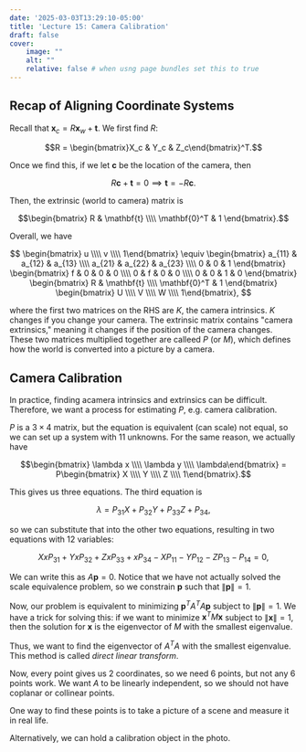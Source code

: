 ```yaml
---
date: '2025-03-03T13:29:10-05:00'
title: 'Lecture 15: Camera Calibration'
draft: false
cover:
    image: ""
    alt: ""
    relative: false # when usng page bundles set this to true
---
```


## Recap of Aligning Coordinate Systems

Recall that $\mathbf{x}_c = R\mathbf{x}_w + \mathbf{t}$. We first find $R$:

$$R = \begin{bmatrix}X_c & Y_c & Z_c\end{bmatrix}^T.$$

Once we find this, if we let $\mathbf{c}$ be the location of the camera, then

$$R\mathbf{c} + \mathbf{t} = 0 \implies \mathbf{t} = -R\mathbf{c}.$$

Then, the extrinsic (world to camera) matrix is

$$\begin{bmatrix}
R & \mathbf{t} \\\\
\mathbf{0}^T & 1
\end{bmatrix}.$$

Overall, we have

$$
\begin{bmatrix} u \\\\ v \\\\ 1\end{bmatrix} \equiv \begin{bmatrix}
a_{11} & a_{12} & a_{13} \\\\
a_{21} & a_{22} & a_{23} \\\\
0 & 0 & 1
\end{bmatrix} \begin{bmatrix}
f & 0 & 0 & 0 \\\\
0 & f & 0 & 0 \\\\
0 & 0 & 1 & 0
\end{bmatrix} \begin{bmatrix}
R & \mathbf{t} \\\\
\mathbf{0}^T & 1
\end{bmatrix} \begin{bmatrix} U \\\\ V \\\\ W \\\\ 1\end{bmatrix},
$$

where the first two matrices on the RHS are $K$, the camera intrinsics. $K$ changes if you change your camera. The extrinsic matrix contains "camera extrinsics," meaning it changes if the position of the camera changes. These two matrices multiplied together are calleed $P$ (or $M$), which defines how the world is converted into a picture by a camera.

## Camera Calibration

In practice, finding acamera intrinsics and extrinsics can be difficult. Therefore, we want a process for estimating $P$, e.g. camera calibration.

$P$ is a $3\times4$ matrix, but the equation is equivalent (can scale) not equal, so we can set up a system with $11$ unknowns. For the same reason, we actually have

$$\begin{bmatrix}
\lambda x \\\\ \lambda y \\\\ \lambda\end{bmatrix} = P\begin{bmatrix}
X \\\\ Y \\\\ Z \\\\ 1\end{bmatrix}.$$

This gives us three equations. The third equation is

$$\lambda = P_{31}X + P_{32}Y + P_{33}Z + P_{34},$$

so we can substitute that into the other two equations, resulting in two equations with 12 variables:

$$XxP_{31} + YxP_{32} + ZxP_{33} + xP_{34} - XP_{11} - YP_{12} - ZP_{13} - P_{14} = 0,$$

We can write this as $A\mathbf{p} = 0$. Notice that we have not actually solved the scale equivalence problem, so we constrain $\mathbf{p}$ such that $\left\lVert\mathbf{p}\right\rVert = 1$.

Now, our problem is equivalent to minimizing $\mathbf{p}^TA^TA\mathbf{p}$ subject to $\left\lVert\mathbf{p}\right\rVert = 1$. We have a trick for solving this: if we want to minimize $\mathbf{x}^TM\mathbf{x}$ subject to $\left\lVert\mathbf{x}\right\rVert = 1$, then the solution for $\mathbf{x}$ is the eigenvector of $M$ with the smallest eigenvalue.

Thus, we want to find the eigenvector of $A^TA$ with the smallest eigenvalue. This method is called *direct linear transform*.

Now, every point gives us $2$ coordinates, so we need $6$ points, but not any $6$ points work. We want $A$ to be linearly independent, so we should not have coplanar or collinear points.

One way to find these points is to take a picture of a scene and measure it in real life.

Alternatively, we can hold a calibration object in the photo.